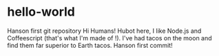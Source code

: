 # hello-world
Hanson first git repository
Hi Humans!
Hubot here, I like Node.js and Coffeescript (that's what I'm made of !).
I've had tacos on the moon and find them far superior to Earth tacos. 
Hanson first commit!
